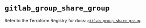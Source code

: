 # `gitlab_group_share_group`

Refer to the Terraform Registry for docs: [`gitlab_group_share_group`](https://registry.terraform.io/providers/gitlabhq/gitlab/17.3.1/docs/resources/group_share_group).
